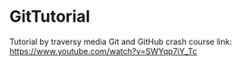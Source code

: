# GitTutorial
Tutorial by traversy media Git and GitHub crash course
link: https://www.youtube.com/watch?v=SWYqp7iY_Tc
